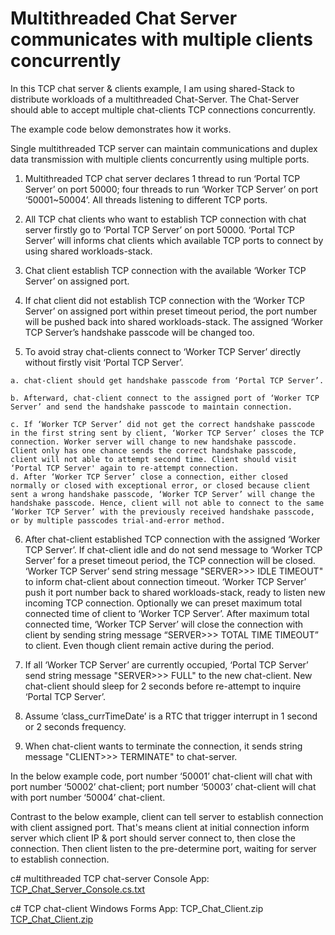 # Multithreaded Chat Server communicates with multiple clients concurrently
 In this TCP chat server & clients example, I am using shared-Stack to distribute workloads of a multithreaded Chat-Server. The Chat-Server should able to accept multiple chat-clients TCP connections concurrently.

 The example code below demonstrates how it works.

Single multithreaded TCP server can maintain communications and duplex data transmission with multiple clients concurrently using multiple ports.

  1. Multithreaded TCP chat server declares 1 thread to run ‘Portal TCP Server’ on port 50000; four threads to run ‘Worker TCP Server’ on port ‘50001~50004’. All threads listening to different TCP ports.

  2. All TCP chat clients who want to establish TCP connection with chat server firstly go to ‘Portal TCP Server’ on port 50000. ‘Portal TCP Server’ will informs chat clients which available TCP ports to connect by using shared workloads-stack.

  3. Chat client establish TCP connection with the available ‘Worker TCP Server’ on assigned port.

  4. If chat client did not establish TCP connection with the ‘Worker TCP Server’ on assigned port within preset timeout period, the port number will be pushed back into shared workloads-stack. The assigned ‘Worker TCP Server’s handshake passcode will be changed too.

  5. To avoid stray chat-clients connect to ‘Worker TCP Server’ directly without firstly visit ‘Portal TCP Server’.

    a. chat-client should get handshake passcode from ‘Portal TCP Server’.

    b. Afterward, chat-client connect to the assigned port of ‘Worker TCP Server’ and send the handshake passcode to maintain connection.

    c. If ‘Worker TCP Server’ did not get the correct handshake passcode in the first string sent by client, ‘Worker TCP Server’ closes the TCP connection. Worker server will change to new handshake passcode. Client only has one chance sends the correct handshake passcode, client will not able to attempt second time. Client should visit ‘Portal TCP Server' again to re-attempt connection.
    d. After ‘Worker TCP Server’ close a connection, either closed normally or closed with exceptional error, or closed because client sent a wrong handshake passcode, ‘Worker TCP Server’ will change the handshake passcode. Hence, client will not able to connect to the same ‘Worker TCP Server’ with the previously received handshake passcode, or by multiple passcodes trial-and-error method.

  6. After chat-client established TCP connection with the assigned ‘Worker TCP Server’. If chat-client idle and do not send message to ‘Worker TCP Server’ for a preset timeout period, the TCP connection will be closed. ‘Worker TCP Server’ send string message "SERVER>>> IDLE TIMEOUT" to inform chat-client about connection timeout. ‘Worker TCP Server’ push it port number back to shared workloads-stack, ready to listen new incoming TCP connection.
     Optionally we can preset maximum total connected time of client to ‘Worker TCP Server’. After maximum total connected time, ‘Worker TCP Server’ will close the connection with client by sending string message “SERVER>>> TOTAL TIME TIMEOUT” to client. Even though client remain active during the period.

  7. If all ‘Worker TCP Server’ are currently occupied, ‘Portal TCP Server’ send string message "SERVER>>> FULL" to the new chat-client. New chat-client should sleep for 2 seconds before re-attempt to inquire ‘Portal TCP Server’.

  8. Assume ‘class_currTimeDate’ is a RTC that trigger interrupt in 1 second or 2 seconds frequency.

  9. When chat-client wants to terminate the connection, it sends string message "CLIENT>>> TERMINATE" to chat-server.

In the below example code, port number ‘50001’ chat-client will chat with port number ‘50002’ chat-client; port number ‘50003’ chat-client will chat with port number ‘50004’ chat-client.

Contrast to the below example, client can tell server to establish connection with client assigned port. That's means client at initial connection inform server which client IP & port should server connect to, then close the connection. Then client listen to the pre-determine port, waiting for server to establish connection.

c# multithreaded TCP chat-server Console App:  [TCP_Chat_Server_Console.cs.txt](https://github.com/lksark/-Multithreaded-Chat-Server-communicates-with-multiple-clients/blob/main/TCP_Chat_Server_Console.cs.txt)

c# TCP chat-client Windows Forms App: TCP_Chat_Client.zip 
[TCP_Chat_Client.zip](https://github.com/lksark/-Multithreaded-Chat-Server-communicates-with-multiple-clients/blob/main/TCP_Chat_Client.zip)
